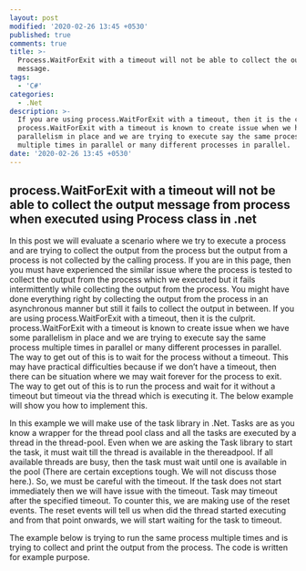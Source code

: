 ```yaml
---
layout: post
modified: '2020-02-26 13:45 +0530'
published: true
comments: true
title: >-
  Process.WaitForExit with a timeout will not be able to collect the output
  message.
tags:
  - 'C#'
categories:
  - .Net
description: >-
  If you are using process.WaitForExit with a timeout, then it is the culprit.
  process.WaitForExit with a timeout is known to create issue when we have some
  parallelism in place and we are trying to execute say the same process
  multiple times in parallel or many different processes in parallel.
date: '2020-02-26 13:45 +0530'
---
```

## process.WaitForExit with a timeout will not be able to collect the output message from process when executed using Process class in .net
In this post we will evaluate a scenario where we try to execute a process and are trying to collect the output from the process but the output from a process is not collected by the calling process. If you are in this page, then you must have experienced the similar issue where the process is tested to collect the output from the process which we executed but it fails intermittently while collecting the output from the process. You might have done everything right by collecting the output from the process in an asynchronous manner but still it fails to collect the output in between. If you are using process.WaitForExit with a timeout, then it is the culprit. process.WaitForExit with a timeout is known to create issue when we have some parallelism in place and we are trying to execute say the same process multiple times in parallel or many different processes in parallel. The way to get out of this is to wait for the process without a timeout. This may have practical difficulties because if we don’t have a timeout, then there can be situation where we may wait forever for the process to exit. The way to get out of this is to run the process and wait for it without a timeout but timeout via the thread which is executing it. The below example will show you how to implement this.

In this example we will make use of the task library in .Net. Tasks are as you know a wrapper for the thread pool class and all the tasks are executed by a thread in the thread-pool. Even when we are asking the Task library to start the task, it must wait till the thread is available in the thereadpool. If all available threads are busy, then the task must wait until one is available in the pool (There are certain exceptions tough. We will not discuss those here.). So, we must be careful with the timeout. If the task does not start immediately then we will have issue with the timeout. Task may timeout after the specified timeout. To counter this, we are making use of the reset events. The reset events will tell us when did the thread started executing and from that point onwards, we will start waiting for the task to timeout. 

The example below is trying to run the same process multiple times and is trying to collect and print the output from the process. The code is written for example purpose. 



